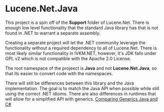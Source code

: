 ﻿# Lucene.Net.Java

This project is a spin off of the <strong>Support</strong> folder of Lucene.Net. There is enough low level functionality
that the standard Java library has that is not found in .NET to warrant a separate assembly.   

Creating a separate project will let the .NET community leverage the functionality 
without a required dependency to all of Lucene.Net. There is most likely similar 
functionality in IVKM.NET, however, it's JDK falls under GPL v2 which is not compatible with 
the Apache 2.0 License.  

The root namespace of the projeect is <strong>Java</strong> and not <strong>Lucene.Net.Java</strong>, so 
that its easier to convert code with the namespaces. 

There will still be differences between this library and the Java implementation. The goal is to match the Java API 
when possible while still using the correct .NET idioms.  There are also differences in runtimes that will allow for 
a simplified API with generics.  [Comparing Generics Java and C#](http://www.jprl.com/Blog/archive/development/2007/Aug-31.html)